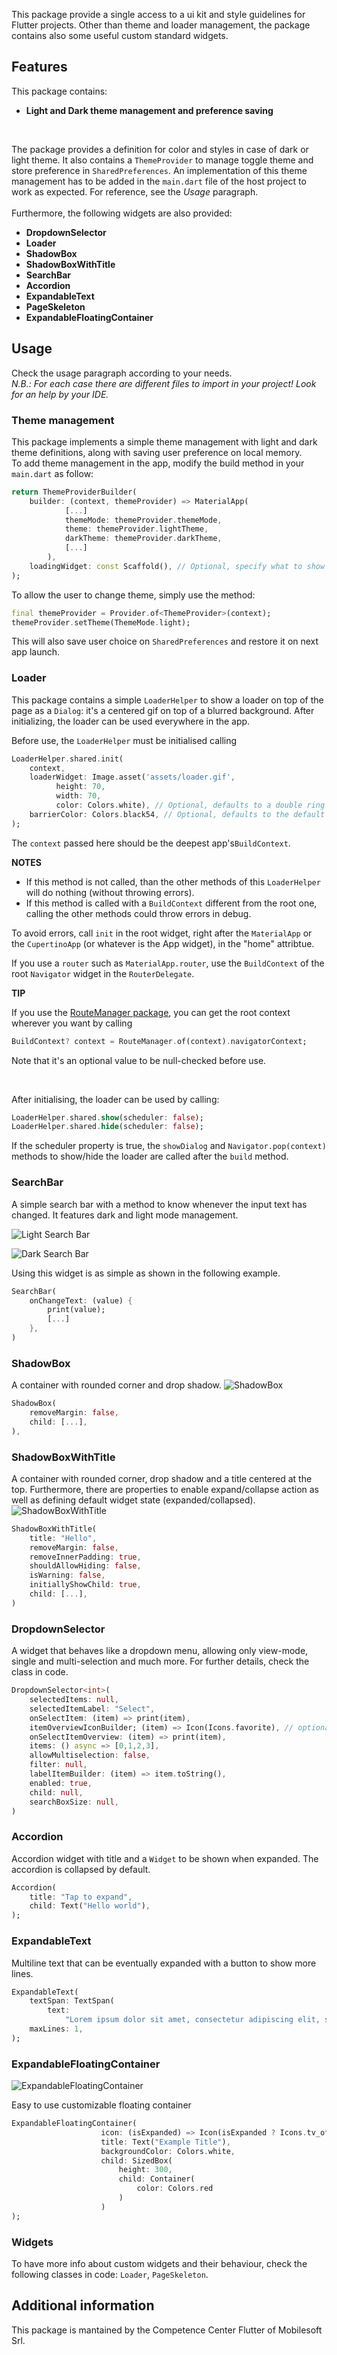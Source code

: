 This package provide a single access to a ui kit and style guidelines for Flutter projects. Other than theme and loader management, the package contains also some useful custom standard widgets.

## Features

This package contains:

* **Light and Dark theme management and preference saving**
<br>

The package provides a definition for color and styles in case of dark or light theme. It also contains a `ThemeProvider` to manage toggle theme and store preference in `SharedPreferences`. An implementation of this theme management has to be added in the `main.dart` file of the host project to work as expected. For reference, see the _Usage_ paragraph.
<br>
<br>
Furthermore, the following widgets are also provided:

* **DropdownSelector**
* **Loader**
* **ShadowBox**
* **ShadowBoxWithTitle**
* **SearchBar**
* **Accordion**
* **ExpandableText**
* **PageSkeleton**
* **ExpandableFloatingContainer**

## Usage

Check the usage paragraph according to your needs.
<br>
_N.B.: For each case there are different files to import in your project! Look for an help by your IDE._

### Theme management

This package implements a simple theme management with light and dark theme definitions, along with saving user preference on local memory.
<br>
To add theme management in the app, modify the build method in your `main.dart` as follow:

```dart
return ThemeProviderBuilder(
    builder: (context, themeProvider) => MaterialApp(
            [...]
            themeMode: themeProvider.themeMode,
            theme: themeProvider.lightTheme,
            darkTheme: themeProvider.darkTheme,
            [...]
        ),
    loadingWidget: const Scaffold(), // Optional, specify what to show while the ThemeProvider is loading
);
```

To allow the user to change theme, simply use the method:

```dart
final themeProvider = Provider.of<ThemeProvider>(context);
themeProvider.setTheme(ThemeMode.light);
```

This will also save user choice on `SharedPreferences` and restore it on next app launch.

### Loader

This package contains a simple `LoaderHelper` to show a loader on top of the page as a `Dialog`: it's a centered gif on top of a blurred background. After initializing, the loader can be used everywhere in the app.

Before use, the `LoaderHelper` must be initialised calling

``` dart
LoaderHelper.shared.init(
    context,
    loaderWidget: Image.asset('assets/loader.gif',
          height: 70,
          width: 70,
          color: Colors.white), // Optional, defaults to a double ring spinner gif
    barrierColor: Colors.black54, // Optional, defaults to the default showDialog's barrier color
);
```

The `context` passed here should be the deepest app's`BuildContext`.

**NOTES**

* If this method is not called, than the other methods of this `LoaderHelper` will do nothing (without throwing errors).
* If this method is called with a `BuildContext` different from the root one, calling the other methods could throw errors in debug.

To avoid errors, call `init` in the root widget, right after the `MaterialApp` or the `CupertinoApp` (or whatever is the App widget), in the "home" attribtue.

If you use a `router` such as `MaterialApp.router`, use the `BuildContext` of the root `Navigator` widget in the `RouterDelegate`.

**TIP**

If you use the [RouteManager package](https://pub.dev/packages/route_manager), you can get the root context wherever you want by calling

``` dart
BuildContext? context = RouteManager.of(context).navigatorContext;
```

Note that it's an optional value to be null-checked before use.

<br>

After initialising, the loader can be used by calling:

``` dart
LoaderHelper.shared.show(scheduler: false);
LoaderHelper.shared.hide(scheduler: false);
```

If the scheduler property is true, the `showDialog` and `Navigator.pop(context)` methods to show/hide the loader are called after the `build` method.

### SearchBar

A simple search bar with a method to know whenever the input text has changed. It features dark and light mode management.

![Light Search Bar](assets/readme/searchbar_light.png)

![Dark Search Bar](assets/readme/searchbar_dark.png)

Using this widget is as simple as shown in the following example.

```dart
SearchBar(
    onChangeText: (value) {
        print(value);
        [...]
    },
)
```

### ShadowBox

A container with rounded corner and drop shadow.
![ShadowBox](assets/readme/ShadowBox.png)

```dart
ShadowBox(
    removeMargin: false,
    child: [...],
),
```

### ShadowBoxWithTitle

A container with rounded corner, drop shadow and a title centered at the top. Furthermore, there are properties to enable expand/collapse action as well as defining default widget state (expanded/collapsed).
![ShadowBoxWithTitle](assets/readme/ShadowBoxWithTitle.png)

```dart
ShadowBoxWithTitle(
    title: "Hello",
    removeMargin: false,
    removeInnerPadding: true,
    shouldAllowHiding: false,
    isWarning: false,
    initiallyShowChild: true,
    child: [...],
)
```

### DropdownSelector

A widget that behaves like a dropdown menu, allowing only view-mode, single and multi-selection and much more.
For further details, check the class in code.

```dart
DropdownSelector<int>(
    selectedItems: null,
    selectedItemLabel: "Select",
    onSelectItem: (item) => print(item),
    itemOverviewIconBuilder; (item) => Icon(Icons.favorite), // optional
    onSelectItemOverview: (item) => print(item),
    items: () async => [0,1,2,3],
    allowMultiselection: false,
    filter: null,
    labelItemBuilder: (item) => item.toString(),
    enabled: true,
    child: null,
    searchBoxSize: null,
)
```

### Accordion

Accordion widget with title and a `Widget` to be shown when expanded. The accordion is collapsed by default.

```dart
Accordion(
    title: "Tap to expand",
    child: Text("Hello world"),
);
```

### ExpandableText

Multiline text that can be eventually expanded with a button to show more lines.

```dart
ExpandableText(
    textSpan: TextSpan(
        text:
            "Lorem ipsum dolor sit amet, consectetur adipiscing elit, sed do eiusmod tempor incididunt ut labore et dolore magna aliqua."),
    maxLines: 1,
);
```

### ExpandableFloatingContainer

![ExpandableFloatingContainer](assets/readme/floating_container.gif)

Easy to use customizable floating container

```dart
ExpandableFloatingContainer(
                    icon: (isExpanded) => Icon(isExpanded ? Icons.tv_off : Icons.tv),
                    title: Text("Example Title"),
                    backgroundColor: Colors.white,
                    child: SizedBox(
                        height: 300,
                        child: Container(
                            color: Colors.red
                        )   
                    )
);
```

### Widgets

To have more info about custom widgets and their behaviour, check the following classes in code: `Loader`, `PageSkeleton`.

## Additional information

This package is mantained by the Competence Center Flutter of Mobilesoft Srl.
